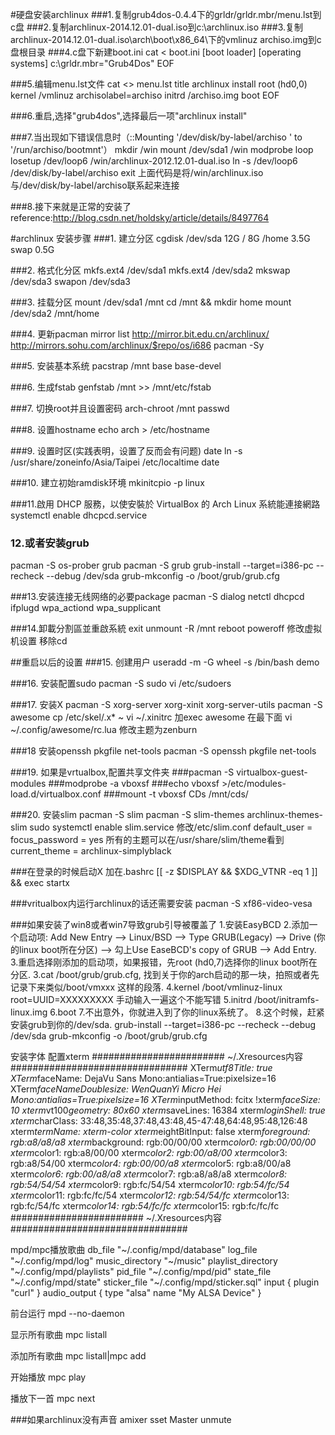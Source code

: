 #硬盘安装archlinux
###1.复制grub4dos-0.4.4下的grldr/grldr.mbr/menu.lst到c盘
###2.复制archlinux-2014.12.01-dual.iso到c:\archlinux.iso
###3.复制archlinux-2014.12.01-dual.iso\arch\boot\x86_64\下的vmlinuz archiso.img到c盘根目录
###4.c盘下新建boot.ini
cat <<EOF> boot.ini
[boot loader]
[operating systems]
c:\grldr.mbr="Grub4Dos"
EOF

###5.编辑menu.lst文件
cat <<EOF >> menu.lst
    title archlinux  install
    root  (hd0,0)
    kernel  /vmlinuz  archisolabel=archiso
    initrd  /archiso.img
    boot
EOF

###6.重启,选择"grub4dos",选择最后一项"archlinux install"

###7.当出现如下错误信息时（::Mounting  '/dev/disk/by-label/archiso '  to  '/run/archiso/bootmnt'）
mkdir  /win
mount  /dev/sda1  /win
modprobe  loop
losetup  /dev/loop6  /win/archlinux-2012.12.01-dual.iso
ln  -s  /dev/loop6  /dev/disk/by-label/archiso
exit
上面代码是将/win/archlinux.iso与/dev/disk/by-label/archiso联系起来连接

###8.接下来就是正常的安装了
reference:http://blog.csdn.net/holdsky/article/details/8497764

#archlinux 安装步骤
###1. 建立分区
cgdisk /dev/sda
12G
/ 8G
/home 3.5G
swap 0.5G

###2. 格式化分区
mkfs.ext4 /dev/sda1
mkfs.ext4 /dev/sda2
mkswap /dev/sda3
swapon /dev/sda3

###3. 挂载分区
mount /dev/sda1 /mnt
cd /mnt && mkdir home
mount /dev/sda2 /mnt/home

###4. 更新pacman mirror list
http://mirror.bit.edu.cn/archlinux/
http://mirrors.sohu.com/archlinux/$repo/os/i686
pacman -Sy

###5. 安装基本系统
pacstrap /mnt base base-devel

###6. 生成fstab
genfstab /mnt >> /mnt/etc/fstab

###7. 切换root并且设置密码
arch-chroot /mnt
passwd

###8. 设置hostname
echo arch > /etc/hostname

###9. 设置时区(实践表明，设置了反而会有问题)
date
ln -s /usr/share/zoneinfo/Asia/Taipei /etc/localtime
date

###10. 建立初始ramdisk环境
mkinitcpio -p linux

###11.啟用 DHCP 服務，以使安裝於 VirtualBox 的 Arch Linux 系統能連接網路 
systemctl enable dhcpcd.service

### 12.或者安装grub
pacman -S os-prober grub
pacman -S grub
grub-install --target=i386-pc --recheck --debug /dev/sda
grub-mkconfig -o /boot/grub/grub.cfg

###13.安装连接无线网络的必要package
pacman -S dialog netctl dhcpcd ifplugd wpa_actiond wpa_supplicant

###14.卸載分割區並重啟系統 
exit
unmount -R /mnt
reboot
poweroff
修改虚拟机设置 移除cd



##重启以后的设置
###15. 创建用户
useradd -m -G wheel -s /bin/bash demo

###16. 安装配置sudo
pacman -S sudo
vi /etc/sudoers

###17. 安装X
pacman -S xorg-server xorg-xinit xorg-server-utils
pacman -S awesome
cp /etc/skel/.x* ~
vi ~/.xinitrc
加exec awesome 在最下面
vi ~/.config/awesome/rc.lua
修改主题为zenburn

###18 安装openssh pkgfile net-tools
pacman -S openssh pkgfile net-tools

###19. 如果是vrtualbox,配置共享文件夹
###pacman -S virtualbox-guest-modules
###modprobe -a vboxsf
###echo vboxsf >/etc/modules-load.d/virtualbox.conf
###mount -t vboxsf CDs /mnt/cds/

###20. 安装slim
pacman -S slim
pacman -S slim-themes archlinux-themes-slim
sudo systemctl enable slim.service
修改/etc/slim.conf
default_user = <username>
focus_password = yes
所有的主题可以在/usr/share/slim/theme看到
current_theme = archlinux-simplyblack

###在登录的时候启动X
加在.bashrc [[ -z $DISPLAY && $XDG_VTNR -eq 1 ]] && exec startx

###vritualbox内运行archlinux的话还需要安装
pacman -S xf86-video-vesa

###如果安装了win8或者win7导致grub引导被覆盖了
1.安装EasyBCD
2.添加一个启动项: Add New Entry --> Linux/BSD --> Type GRUB(Legacy) --> Drive (你的linux boot所在分区) --> 勾上Use EaseBCD's copy of GRUB --> Add Entry.
3.重启选择刚添加的启动项，如果报错，先root (hd0,7)选择你的linux boot所在分区.
3.cat /boot/grub/grub.cfg, 找到关于你的arch启动的那一块，拍照或者先记录下来类似/boot/vmxxx 这样的段落.
4.kernel /boot/vmlinuz-linux root=UUID=XXXXXXXXX 手动输入一遍这个不能写错
5.initrd /boot/initramfs-linux.img
6.boot
7.不出意外，你就进入到了你的linux系统了。
8.这个时候，赶紧安装grub到你的/dev/sda.
grub-install --target=i386-pc --recheck --debug /dev/sda
grub-mkconfig -o /boot/grub/grub.cfg


安装字体 配置xterm
######################## ~/.Xresources内容################################
XTerm*utf8Title: true
XTerm*faceName: DejaVu Sans Mono:antialias=True:pixelsize=16
XTerm*faceNameDoublesize: WenQuanYi Micro Hei Mono:antialias=True:pixelsize=16
XTerm*inputMethod: fcitx
!xterm*faceSize: 10
xterm*vt100*geometry: 80x60
xterm*saveLines: 16384
xterm*loginShell: true
xterm*charClass: 33:48,35:48,37:48,43:48,45-47:48,64:48,95:48,126:48
xterm*termName: xterm-color
xterm*eightBitInput: false
xterm*foreground: rgb:a8/a8/a8
xterm*background: rgb:00/00/00
xterm*color0: rgb:00/00/00
xterm*color1: rgb:a8/00/00
xterm*color2: rgb:00/a8/00
xterm*color3: rgb:a8/54/00
xterm*color4: rgb:00/00/a8
xterm*color5: rgb:a8/00/a8
xterm*color6: rgb:00/a8/a8
xterm*color7: rgb:a8/a8/a8
xterm*color8: rgb:54/54/54
xterm*color9: rgb:fc/54/54
xterm*color10: rgb:54/fc/54
xterm*color11: rgb:fc/fc/54
xterm*color12: rgb:54/54/fc
xterm*color13: rgb:fc/54/fc
xterm*color14: rgb:54/fc/fc
xterm*color15: rgb:fc/fc/fc
######################## ~/.Xresources内容################################

mpd/mpc播放歌曲
db_file            "~/.config/mpd/database"
log_file           "~/.config/mpd/log"
music_directory    "~/music"
playlist_directory "~/.config/mpd/playlists"
pid_file           "~/.config/mpd/pid"
state_file         "~/.config/mpd/state"
sticker_file       "~/.config/mpd/sticker.sql"
input {
        plugin "curl"
}
audio_output {
        type            "alsa"
        name            "My ALSA Device"
}

前台运行
mpd --no-daemon 

显示所有歌曲
mpc listall 

添加所有歌曲
mpc listall|mpc add

开始播放
mpc play

播放下一首
mpc next

###如果archlinux没有声音
amixer sset Master unmute
